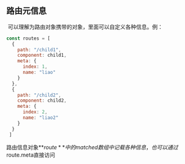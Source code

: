 ## 路由元信息

​	可以理解为路由对象携带的对象，里面可以自定义各种信息。例：

```js
const routes = [
  {
    path: "/child1",
    component: child1,
    meta: {
      index: 1,
      name: "liao"
    }
  },
  {
    path: "/child2",
    component: child2,
    meta: {
      index: 2,
      name: "liao2"
    }
  }
 ]
```

路由信息对象**$route**中的matched数组中记载各种信息，也可以通过$route.meta直接访问